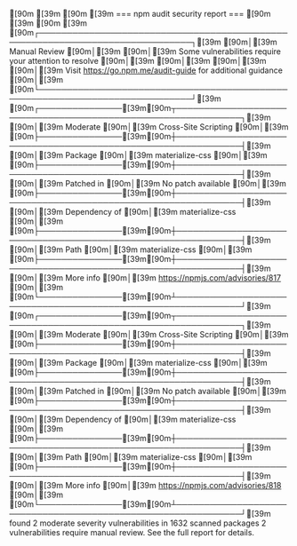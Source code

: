 [90m                                                                                [39m
[90m [39m                      === npm audit security report ===                       [90m [39m
[90m                                                                                [39m
[90m┌──────────────────────────────────────────────────────────────────────────────┐[39m
[90m│[39m                                Manual Review                                 [90m│[39m
[90m│[39m            Some vulnerabilities require your attention to resolve            [90m│[39m
[90m│[39m                                                                              [90m│[39m
[90m│[39m         Visit https://go.npm.me/audit-guide for additional guidance          [90m│[39m
[90m└──────────────────────────────────────────────────────────────────────────────┘[39m
[90m┌───────────────[39m[90m┬──────────────────────────────────────────────────────────────┐[39m
[90m│[39m Moderate      [90m│[39m Cross-Site Scripting                                         [90m│[39m
[90m├───────────────[39m[90m┼──────────────────────────────────────────────────────────────┤[39m
[90m│[39m Package       [90m│[39m materialize-css                                              [90m│[39m
[90m├───────────────[39m[90m┼──────────────────────────────────────────────────────────────┤[39m
[90m│[39m Patched in    [90m│[39m No patch available                                           [90m│[39m
[90m├───────────────[39m[90m┼──────────────────────────────────────────────────────────────┤[39m
[90m│[39m Dependency of [90m│[39m materialize-css                                              [90m│[39m
[90m├───────────────[39m[90m┼──────────────────────────────────────────────────────────────┤[39m
[90m│[39m Path          [90m│[39m materialize-css                                              [90m│[39m
[90m├───────────────[39m[90m┼──────────────────────────────────────────────────────────────┤[39m
[90m│[39m More info     [90m│[39m https://npmjs.com/advisories/817                             [90m│[39m
[90m└───────────────[39m[90m┴──────────────────────────────────────────────────────────────┘[39m
[90m┌───────────────[39m[90m┬──────────────────────────────────────────────────────────────┐[39m
[90m│[39m Moderate      [90m│[39m Cross-Site Scripting                                         [90m│[39m
[90m├───────────────[39m[90m┼──────────────────────────────────────────────────────────────┤[39m
[90m│[39m Package       [90m│[39m materialize-css                                              [90m│[39m
[90m├───────────────[39m[90m┼──────────────────────────────────────────────────────────────┤[39m
[90m│[39m Patched in    [90m│[39m No patch available                                           [90m│[39m
[90m├───────────────[39m[90m┼──────────────────────────────────────────────────────────────┤[39m
[90m│[39m Dependency of [90m│[39m materialize-css                                              [90m│[39m
[90m├───────────────[39m[90m┼──────────────────────────────────────────────────────────────┤[39m
[90m│[39m Path          [90m│[39m materialize-css                                              [90m│[39m
[90m├───────────────[39m[90m┼──────────────────────────────────────────────────────────────┤[39m
[90m│[39m More info     [90m│[39m https://npmjs.com/advisories/818                             [90m│[39m
[90m└───────────────[39m[90m┴──────────────────────────────────────────────────────────────┘[39m
found 2 moderate severity vulnerabilities in 1632 scanned packages
  2 vulnerabilities require manual review. See the full report for details.
